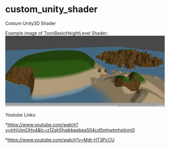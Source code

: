 # custom_unity_shader
Costum Unity3D Shader

Example image of ToonBasicHeightLevel Shader:
![alt text](https://github.com/Benny93/custom_unity_shader/blob/master/HightLevelsAndCliffs.png "Preview")

Youtube Links:

*https://www.youtube.com/watch?v=trhjUmiOHx4&lc=z12qh5hqjkbpebea504cd5mhwtmhslirmj0

*https://www.youtube.com/watch?v=Mdt-HT3PcCU
